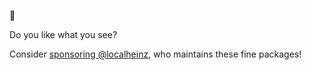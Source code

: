 :wave:

Do you like what you see?

Consider [sponsoring @localheinz](https://github.com/sponsors/localheinz), who maintains these fine packages!
